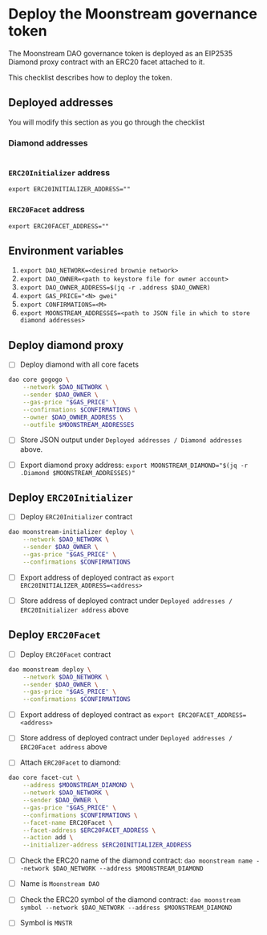 # Deploy the Moonstream governance token

The Moonstream DAO governance token is deployed as an EIP2535 Diamond proxy contract with an ERC20
facet attached to it.

This checklist describes how to deploy the token.

## Deployed addresses

You will modify this section as you go through the checklist

### Diamond addresses

```json
```

### `ERC20Initializer` address

```
export ERC20INITIALIZER_ADDRESS=""
```

### `ERC20Facet` address

```
export ERC20FACET_ADDRESS=""
```

## Environment variables

1. `export DAO_NETWORK=<desired brownie network>`
2. `export DAO_OWNER=<path to keystore file for owner account>`
3. `export DAO_OWNER_ADDRESS=$(jq -r .address $DAO_OWNER)`
4. `export GAS_PRICE="<N> gwei"`
5. `export CONFIRMATIONS=<M>`
6. `export MOONSTREAM_ADDRESSES=<path to JSON file in which to store diamond addresses>`

## Deploy diamond proxy

- [ ] Deploy diamond with all core facets

```bash
dao core gogogo \
    --network $DAO_NETWORK \
    --sender $DAO_OWNER \
    --gas-price "$GAS_PRICE" \
    --confirmations $CONFIRMATIONS \
    --owner $DAO_OWNER_ADDRESS \
    --outfile $MOONSTREAM_ADDRESSES
```

- [ ] Store JSON output under `Deployed addresses / Diamond addresses` above.

- [ ] Export diamond proxy address: `export MOONSTREAM_DIAMOND="$(jq -r .Diamond $MOONSTREAM_ADDRESSES)"`

## Deploy `ERC20Initializer`

- [ ] Deploy `ERC20Initializer` contract

```bash
dao moonstream-initializer deploy \
    --network $DAO_NETWORK \
    --sender $DAO_OWNER \
    --gas-price "$GAS_PRICE" \
    --confirmations $CONFIRMATIONS
```

- [ ] Export address of deployed contract as `export ERC20INITIALIZER_ADDRESS=<address>`

- [ ] Store address of deployed contract under `Deployed addresses / ERC20Initializer address` above


## Deploy `ERC20Facet`

- [ ] Deploy `ERC20Facet` contract

```bash
dao moonstream deploy \
    --network $DAO_NETWORK \
    --sender $DAO_OWNER \
    --gas-price "$GAS_PRICE" \
    --confirmations $CONFIRMATIONS
```

- [ ] Export address of deployed contract as `export ERC20FACET_ADDRESS=<address>`

- [ ] Store address of deployed contract under `Deployed addresses / ERC20Facet address` above

- [ ] Attach `ERC20Facet` to diamond:

```bash
dao core facet-cut \
    --address $MOONSTREAM_DIAMOND \
    --network $DAO_NETWORK \
    --sender $DAO_OWNER \
    --gas-price "$GAS_PRICE" \
    --confirmations $CONFIRMATIONS \
    --facet-name ERC20Facet \
    --facet-address $ERC20FACET_ADDRESS \
    --action add \
    --initializer-address $ERC20INITIALIZER_ADDRESS
```

- [ ] Check the ERC20 name of the diamond contract: `dao moonstream name --network $DAO_NETWORK --address $MOONSTREAM_DIAMOND`

- [ ] Name is `Moonstream DAO`

- [ ] Check the ERC20 symbol of the diamond contract: `dao moonstream symbol --network $DAO_NETWORK --address $MOONSTREAM_DIAMOND`

- [ ] Symbol is `MNSTR`
